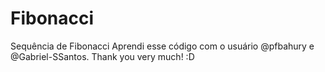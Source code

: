 # Fibonacci
Sequência de Fibonacci
Aprendi esse código com o usuário @pfbahury e @Gabriel-SSantos.
Thank you very much! :D
